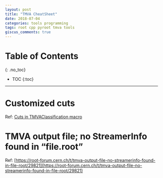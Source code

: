 ```yaml
---
layout: post
title: "TMVA CheatSheet"
date: 2018-07-04
categories: tools programming
tags: root cpp pyroot tmva tools
giscus_comments: true
---
```


# Table of Contents
{: .no_toc}

* TOC
{:toc}

------------------------------------

# Customized cuts

Ref: [Cuts in TMVAClassification macro](https://root-forum.cern.ch/t/cuts-in-tmvaclassification-macro/29909)

# TMVA output file; no StreamerInfo found in “file.root”

Ref: [https://root-forum.cern.ch/t/tmva-output-file-no-streamerinfo-found-in-file-root/29821](https://root-forum.cern.ch/t/tmva-output-file-no-streamerinfo-found-in-file-root/29821)
